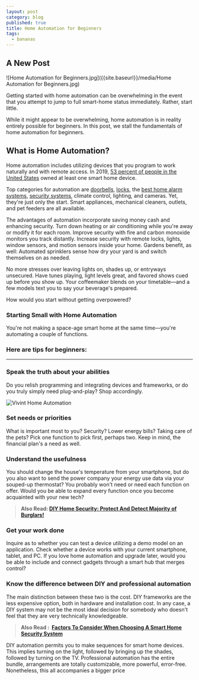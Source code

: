 ```yaml
---
layout: post
category: blog
published: true
title: Home Automation for Beginners
tags:
  - bananas
---
```

## A New Post

![Home Automation for Beginners.jpg]({{site.baseurl}}/media/Home Automation for Beginners.jpg)

Getting started with home automation can be overwhelming in the event that you attempt to jump to full smart-home status immediately. Rather, start little. 

While it might appear to be overwhelming, home automation is in reality entirely possible for beginners. In this post, we stall the fundamentals of home automation for beginners.

**What is Home Automation?** 
-----------------------------

Home automation includes utilizing devices that you program to work naturally and with remote access. In 2019, [53 percent of people in the United States](https://clutch.co/developers/internet-of-things/resources/iot-technology-smart-devices-home) owned at least one smart home device.

Top categories for automation are [doorbells](https://www.homealarmsecurity.org/blogdetails/ring-video-doorbell-2-the-best-security-for-your-front-door), [locks](https://www.homealarmsecurity.org/blogdetails/top-benefits-of-having-smart-locks-for-your-home), the [best home alarm systems](https://www.homealarmsecurity.org/), [security systems,](https://www.homealarmsecurity.org/tag/security-system) climate control, lighting, and cameras. Yet, they're just only the start. Smart appliances, mechanical cleaners, outlets, and pet feeders are all available. 

The advantages of automation incorporate saving money cash and enhancing security. Turn down heating or air conditioning while you're away or modify it for each room. Improve security with fire and carbon monoxide monitors you track distantly. Increase security with remote locks, lights, window sensors, and motion sensors inside your home. Gardens benefit, as well: Automated sprinklers sense how dry your yard is and switch themselves on as needed.

No more stresses over leaving lights on, shades up, or entryways unsecured. Have tunes playing, light levels great, and favored shows cued up before you show up. Your coffeemaker blends on your timetable—and a few models text you to say your beverage's prepared. 

How would you start without getting overpowered? 

### **Starting Small with Home Automation** 

You're not making a space-age smart home at the same time—you're automating a couple of functions. 

### **Here are tips for beginners:** 

* * *

### **Speak the truth about your abilities**

Do you relish programming and integrating devices and frameworks, or do you truly simply need plug-and-play? Shop accordingly.

![Vivint Home Automation](https://www.homealarmsecurity.org/public/images/home-automation-control_1599514814.gif)

### **Set needs or priorities** 

What is important most to you? Security? Lower energy bills? Taking care of the pets? Pick one function to pick first, perhaps two. Keep in mind, the financial plan's a need as well.

### **Understand the usefulness** 

You should change the house's temperature from your smartphone, but do you also want to send the power company your energy use data via your souped-up thermostat? You probably won't need or need each function on offer. Would you be able to expand every function once you become acquainted with your new tech?

> **Also Read: [DIY Home Security: Protect And Detect Majority of Burglars!](https://www.homealarmsecurity.org/tools/do-it-yourself)**

### **Get your work done** 

Inquire as to whether you can test a device utilizing a demo model on an application. Check whether a device works with your current smartphone, tablet, and PC. If you love home automation and upgrade later, would you be able to include and connect gadgets through a smart hub that merges control? 

### **Know the difference between DIY and professional automation**

The main distinction between these two is the cost. DIY frameworks are the less expensive option, both in hardware and installation cost. In any case, a DIY system may not be the most ideal decision for somebody who doesn't feel that they are very technically knowledgeable. 

> **Also Read :  [Factors To Consider When Choosing A Smart Home Security System](https://www.homealarmsecurity.org/blogdetails/factors-to-consider-when-choosing-a-smart-home-security-system)**

DIY automation permits you to make sequences for smart home devices. This implies turning on the light, followed by bringing up the shades, followed by turning on the TV. Professional automation has the entire bundle, arrangements are totally customizable, more powerful, error-free. Nonetheless, this all accompanies a bigger price
